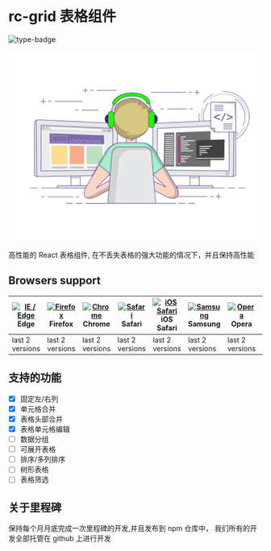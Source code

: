 # rc-grid 表格组件

![type-badge](https://img.shields.io/npm/types/react-data-grid)

![working](./.resources/images/working.gif)

高性能的 React 表格组件, 在不丢失表格的强大功能的情况下，并且保持高性能

## Browsers support

| [<img src="https://raw.githubusercontent.com/alrra/browser-logos/master/src/edge/edge_48x48.png" alt="IE / Edge" width="24px" height="24px" />](http://godban.github.io/browsers-support-badges/)<br/> Edge | [<img src="https://raw.githubusercontent.com/alrra/browser-logos/master/src/firefox/firefox_48x48.png" alt="Firefox" width="24px" height="24px" />](http://godban.github.io/browsers-support-badges/)<br/>Firefox | [<img src="https://raw.githubusercontent.com/alrra/browser-logos/master/src/chrome/chrome_48x48.png" alt="Chrome" width="24px" height="24px" />](http://godban.github.io/browsers-support-badges/)<br/>Chrome | [<img src="https://raw.githubusercontent.com/alrra/browser-logos/master/src/safari/safari_48x48.png" alt="Safari" width="24px" height="24px" />](http://godban.github.io/browsers-support-badges/)<br/>Safari | [<img src="https://raw.githubusercontent.com/alrra/browser-logos/master/src/safari-ios/safari-ios_48x48.png" alt="iOS Safari" width="24px" height="24px" />](http://godban.github.io/browsers-support-badges/)<br/>iOS Safari | [<img src="https://raw.githubusercontent.com/alrra/browser-logos/master/src/samsung-internet/samsung-internet_48x48.png" alt="Samsung" width="24px" height="24px" />](http://godban.github.io/browsers-support-badges/)<br/>Samsung | [<img src="https://raw.githubusercontent.com/alrra/browser-logos/master/src/opera/opera_48x48.png" alt="Opera" width="24px" height="24px" />](http://godban.github.io/browsers-support-badges/)<br/>Opera | [<img src="https://raw.githubusercontent.com/alrra/browser-logos/master/src/electron/electron_48x48.png" alt="Electron" width="24px" height="24px" />](http://godban.github.io/browsers-support-badges/)<br/>Electron |
| --------- | --------- | --------- | --------- | --------- | --------- | --------- | --------- |
| last 2 versions | last 2 versions| last 2 versions| last 2 versions| last 2 versions| last 2 versions| last 2 versions| last 2 versions


## 支持的功能

- [x] 固定左/右列
- [x] 单元格合并
- [x] 表格头部合并
- [x] 表格单元格编辑
- [ ] 数据分组
- [ ] 可展开表格
- [ ] 排序/多列排序
- [ ] 树形表格
- [ ] 表格筛选

## 关于里程碑

保持每个月月底完成一次里程碑的开发,并且发布到 npm 仓库中， 我们所有的开发全部托管在 github 上进行开发

